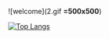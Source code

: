 ![welcome](2.gif **=500x500**)

[![Top Langs](https://github-readme-stats.vercel.app/api/top-langs/?username=luckylukezzz)](https://github.com/anuraghazra/github-readme-stats)


